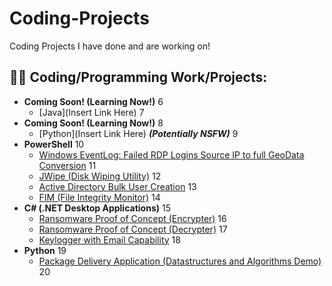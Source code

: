 # Coding-Projects
Coding Projects I have done and are working on!

<h2>👨‍💻 Coding/Programming Work/Projects:</h2>

- <b>Coming Soon! (Learning Now!)</b>
6
  - [Java](Insert Link Here)
7
- <b>Coming Soon! (Learning Now!)</b>
8
  - [Python](Insert Link Here) <b><i>(Potentially NSFW)</b></i>
9
- <b>PowerShell</b>
10
  - [Windows EventLog: Failed RDP Logins Source IP to full GeoData Conversion](https://github.com/joshmadakor1/Sentinel-Lab)
11
  - [JWipe (Disk Wiping Utility)](https://github.com/joshmadakor1/Jwipe.PowerShell)
12
  - [Active Directory Bulk User Creation](https://github.com/joshmadakor1/AD_PS)
13
  - [FIM (File Integrity Monitor)](https://github.com/joshmadakor1/PowerShell-Integrity-FIM)
14
- <b>C# (.NET Desktop Applications)</b>
15
  - [Ransomware Proof of Concept (Encrypter)](https://github.com/joshmadakor1/EncrypterPOC)
16
  - [Ransomware Proof of Concept (Decrypter)](https://github.com/joshmadakor1/DecrypterPOC)
17
  - [Keylogger with Email Capability](https://github.com/joshmadakor1/Key-Logger-With-Email)
18
- <b>Python</b>
19
  - [Package Delivery Application (Datastructures and Algorithms Demo)](https://github.com/joshmadakor1/Package-Delivery-Pathfinding-Algorithm)
20
